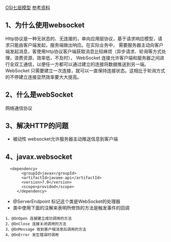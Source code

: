 [OSI七层模型](https://blog.csdn.net/taotongning/article/details/81352985)
[参考资料](http://www.cnblogs.com/xdp-gacl/p/5193279.html)
## 1、为什么使用websocket
Http协议是一种无状态的、无连接的，单向应用层协议，基于请求响应模型，请求只能由客户端发起，服务端做出响应。在实际业务中，
需要服务器主动向客户端发起消息，客使用http协议客户端获取消息比较麻烦（异步请求、轮询等方式处理，浪费资源，效率低，不及时），
WebSocket 连接允许客户端和服务器之间进行全双工通信，以便任一方都可以通过建立的连接将数据推送到另一端。
WebSocket 只需要建立一次连接，就可以一直保持连接状态。这相比于轮询方式的不停建立连接显然效率要大大提高。
## 2、什么是webSocket
网络通信协议
## 3、解决HTTP的问题
- 被动性 websocket允许服务器主动推送信息到客户端
## 4、javax.websocket
```
  <dependency>
       <groupId>javax</groupId>
       <artifactId>javaee-api</artifactId>
       <version>7.0</version>
       <scope>provided</scope>
     </dependency>
```
- @ServerEndpoint 标记这个类是WebSocket的处理器
- 类中使用下面的注解来表明所修饰的方法是触发事件的回调
~~~
1、@OnOpen 连接建立成功调用的方法
2、@OnClose 连接关闭调用的方法
3、@OnMessage 收到客户端消息后调用的方法
4、@OnError 发生错误时调用
~~~


